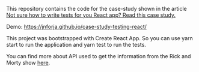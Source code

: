 This repository contains the code for the case-study shown in the article [Not sure how to write tests for you React app? Read this case study.](https://joaoforja.com/blog/how-to-write-tests-react-app-case-study/)

Demo: https://jnforja.github.io/case-study-testing-react/

This project was bootstrapped with Create React App. So you can use yarn start to run the application and yarn test to run the tests.

You can find more about API used to get the information from the Rick and Morty show [here](https://rickandmortyapi.com/).
